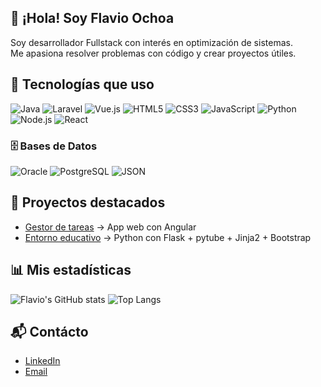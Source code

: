 ## 👋 ¡Hola! Soy Flavio Ochoa  
Soy desarrollador Fullstack con interés en optimización de sistemas.  
Me apasiona resolver problemas con código y crear proyectos útiles.
## 🚀 Tecnologías que uso
![Java](https://img.shields.io/badge/Java-ED8B00?logo=java&logoColor=white)
![Laravel](https://img.shields.io/badge/Laravel-FF2D20?logo=laravel&logoColor=white)
![Vue.js](https://img.shields.io/badge/Vue.js-35495E?logo=vue.js&logoColor=4FC08D)
![HTML5](https://img.shields.io/badge/HTML5-E34F26?logo=html5&logoColor=white)
![CSS3](https://img.shields.io/badge/CSS3-1572B6?logo=css3&logoColor=white)
![JavaScript](https://img.shields.io/badge/JavaScript-F7DF1E?logo=javascript&logoColor=black)
![Python](https://img.shields.io/badge/Python-3776AB?logo=python&logoColor=white)
![Node.js](https://img.shields.io/badge/Node.js-339933?logo=node.js&logoColor=white)
![React](https://img.shields.io/badge/React-20232A?logo=react&logoColor=61DAFB)
### 🗄️ Bases de Datos
![Oracle](https://img.shields.io/badge/Oracle-F80000?logo=oracle&logoColor=white)
![PostgreSQL](https://img.shields.io/badge/PostgreSQL-316192?logo=postgresql&logoColor=white)
![JSON](https://img.shields.io/badge/JSON-000000?logo=json&logoColor=white)
## 📌 Proyectos destacados
- [Gestor de tareas](https://github.com/flavioOchoa1/crud) → App web con Angular
- [Entorno educativo](https://github.com/flavioOchoa1/youtube_downloader_web) → Python con Flask  + pytube + Jinja2  + Bootstrap 
## 📊 Mis estadísticas
![Flavio's GitHub stats](https://github-readme-stats.vercel.app/api?username=flavioOchoa1&show_icons=true&theme=tokyonight)
![Top Langs](https://github-readme-stats.vercel.app/api/top-langs/?username=flavioOchoa1&layout=compact&theme=tokyonight)
## 📬 Contácto
- [LinkedIn](www.linkedin.com/in/arturoochoa1)
- [Email](mailto:flavioarturoo@gmail.com)
